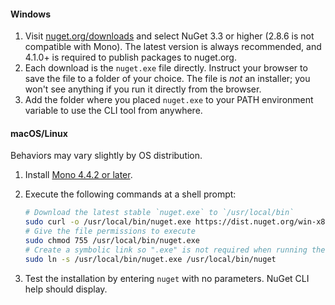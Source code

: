 #### Windows
1. Visit [nuget.org/downloads](https://nuget.org/downloads) and select NuGet 3.3 or higher (2.8.6 is not compatible with Mono). The latest version is always recommended, and 4.1.0+ is required to publish packages to nuget.org.
2. Each download is the `nuget.exe` file directly. Instruct your browser to save the file to a folder of your choice. The file is *not* an installer; you won't see anything if you run it directly from the browser.
3. Add the folder where you placed `nuget.exe` to your PATH environment variable to use the CLI tool from anywhere.

#### macOS/Linux
Behaviors may vary slightly by OS distribution.

1. Install [Mono 4.4.2 or later](http://www.mono-project.com/docs/getting-started/install/).
2. Execute the following commands at a shell prompt:
    
    ```bash
    # Download the latest stable `nuget.exe` to `/usr/local/bin`
    sudo curl -o /usr/local/bin/nuget.exe https://dist.nuget.org/win-x86-commandline/latest/nuget.exe
    # Give the file permissions to execute
    sudo chmod 755 /usr/local/bin/nuget.exe
    # Create a symbolic link so ".exe" is not required when running the CLI
    sudo ln -s /usr/local/bin/nuget.exe /usr/local/bin/nuget
    ```
3. Test the installation by entering `nuget` with no parameters. NuGet CLI help should display.
